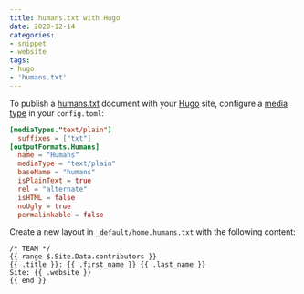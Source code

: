 ```yaml
---
title: humans.txt with Hugo
date: 2020-12-14
categories:
- snippet
- website
tags:
- hugo
- 'humans.txt'
---
```


To publish a [humans.txt](http://humanstxt.org/) document with your [Hugo](https://gohugo.io/) site, configure a [media type](https://en.wikipedia.org/wiki/Media_type) in your `config.toml`:

```toml
[mediaTypes."text/plain"]
  suffixes = ["txt"]
[outputFormats.Humans]
  name = "Humans"
  mediaType = "text/plain"
  baseName = "humans"
  isPlainText = true
  rel = "alternate"
  isHTML = false
  noUgly = true
  permalinkable = false
```

Create a new layout in `_default/home.humans.txt` with the following content:

```gotemplate
/* TEAM */
{{ range $.Site.Data.contributors }}
{{ .title }}: {{ .first_name }} {{ .last_name }}
Site: {{ .website }}
{{ end }}
```
